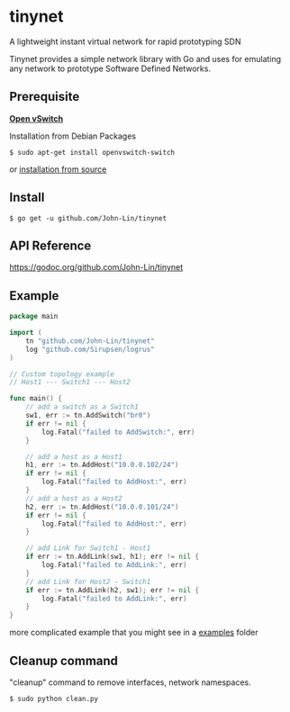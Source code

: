 # tinynet
A lightweight instant virtual network for rapid prototyping SDN 

Tinynet provides a simple network library with Go and uses for emulating any network to prototype Software Defined Networks.

## Prerequisite
[**Open vSwitch**](http://openvswitch.org/)

Installation from Debian Packages
```
$ sudo apt-get install openvswitch-switch
```

or [installation from source](http://docs.openvswitch.org/en/latest/intro/install/#installation-from-source)

## Install 

```
$ go get -u github.com/John-Lin/tinynet
```

## API Reference

https://godoc.org/github.com/John-Lin/tinynet

## Example
```go
package main

import (
	tn "github.com/John-Lin/tinynet"
	log "github.com/Sirupsen/logrus"
)

// Custom topology example
// Host1 --- Switch1 --- Host2

func main() {
	// add a switch as a Switch1
	sw1, err := tn.AddSwitch("br0")
	if err != nil {
		log.Fatal("failed to AddSwitch:", err)
	}

	// add a host as a Host1
	h1, err := tn.AddHost("10.0.0.102/24")
	if err != nil {
		log.Fatal("failed to AddHost:", err)
	}
	// add a host as a Host2
	h2, err := tn.AddHost("10.0.0.101/24")
	if err != nil {
		log.Fatal("failed to AddHost:", err)
	}

	// add Link for Switch1 - Host1
	if err := tn.AddLink(sw1, h1); err != nil {
		log.Fatal("failed to AddLink:", err)
	}
	// add Link for Host2 - Switch1
	if err := tn.AddLink(h2, sw1); err != nil {
		log.Fatal("failed to AddLink:", err)
	}
}
```
more complicated example that you might see in a [examples](https://github.com/John-Lin/tinynet/tree/master/examples) folder

## Cleanup command

"cleanup" command to remove interfaces, network namespaces.

```
$ sudo python clean.py
```